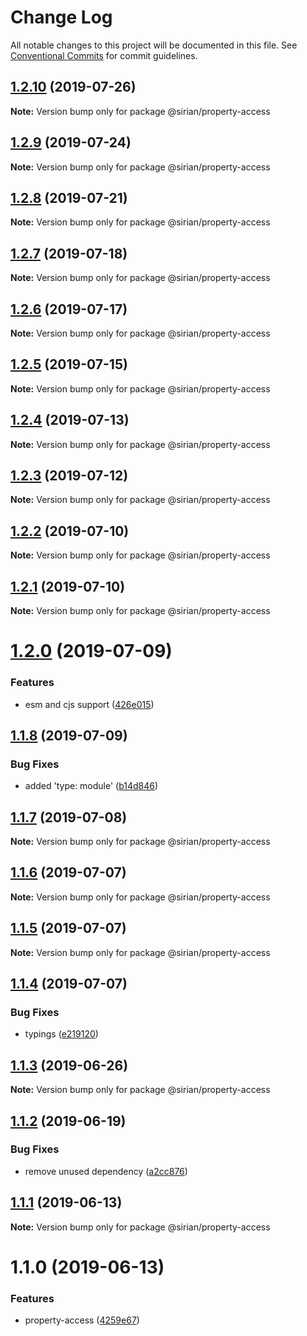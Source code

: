 # Change Log

All notable changes to this project will be documented in this file.
See [Conventional Commits](https://conventionalcommits.org) for commit guidelines.

## [1.2.10](https://github.com/sirian/js/compare/@sirian/property-access@1.2.9...@sirian/property-access@1.2.10) (2019-07-26)

**Note:** Version bump only for package @sirian/property-access





## [1.2.9](https://github.com/sirian/js/compare/@sirian/property-access@1.2.8...@sirian/property-access@1.2.9) (2019-07-24)

**Note:** Version bump only for package @sirian/property-access





## [1.2.8](https://github.com/sirian/js/compare/@sirian/property-access@1.2.7...@sirian/property-access@1.2.8) (2019-07-21)

**Note:** Version bump only for package @sirian/property-access





## [1.2.7](https://github.com/sirian/js/compare/@sirian/property-access@1.2.6...@sirian/property-access@1.2.7) (2019-07-18)

**Note:** Version bump only for package @sirian/property-access





## [1.2.6](https://github.com/sirian/js/compare/@sirian/property-access@1.2.5...@sirian/property-access@1.2.6) (2019-07-17)

**Note:** Version bump only for package @sirian/property-access





## [1.2.5](https://github.com/sirian/js/compare/@sirian/property-access@1.2.4...@sirian/property-access@1.2.5) (2019-07-15)

**Note:** Version bump only for package @sirian/property-access





## [1.2.4](https://github.com/sirian/js/compare/@sirian/property-access@1.2.3...@sirian/property-access@1.2.4) (2019-07-13)

**Note:** Version bump only for package @sirian/property-access





## [1.2.3](https://github.com/sirian/js/compare/@sirian/property-access@1.2.2...@sirian/property-access@1.2.3) (2019-07-12)

**Note:** Version bump only for package @sirian/property-access





## [1.2.2](https://github.com/sirian/js/compare/@sirian/property-access@1.2.1...@sirian/property-access@1.2.2) (2019-07-10)

**Note:** Version bump only for package @sirian/property-access





## [1.2.1](https://github.com/sirian/js/compare/@sirian/property-access@1.2.0...@sirian/property-access@1.2.1) (2019-07-10)

**Note:** Version bump only for package @sirian/property-access





# [1.2.0](https://github.com/sirian/js/compare/@sirian/property-access@1.1.8...@sirian/property-access@1.2.0) (2019-07-09)


### Features

* esm and cjs support ([426e015](https://github.com/sirian/js/commit/426e015))





## [1.1.8](https://github.com/sirian/js/compare/@sirian/property-access@1.1.7...@sirian/property-access@1.1.8) (2019-07-09)


### Bug Fixes

* added 'type: module' ([b14d846](https://github.com/sirian/js/commit/b14d846))





## [1.1.7](https://github.com/sirian/js/compare/@sirian/property-access@1.1.6...@sirian/property-access@1.1.7) (2019-07-08)

**Note:** Version bump only for package @sirian/property-access





## [1.1.6](https://github.com/sirian/js/compare/@sirian/property-access@1.1.5...@sirian/property-access@1.1.6) (2019-07-07)

**Note:** Version bump only for package @sirian/property-access





## [1.1.5](https://github.com/sirian/js/compare/@sirian/property-access@1.1.4...@sirian/property-access@1.1.5) (2019-07-07)

**Note:** Version bump only for package @sirian/property-access





## [1.1.4](https://github.com/sirian/js/compare/@sirian/property-access@1.1.3...@sirian/property-access@1.1.4) (2019-07-07)


### Bug Fixes

* typings ([e219120](https://github.com/sirian/js/commit/e219120))





## [1.1.3](https://github.com/sirian/js/compare/@sirian/property-access@1.1.2...@sirian/property-access@1.1.3) (2019-06-26)

**Note:** Version bump only for package @sirian/property-access





## [1.1.2](https://github.com/sirian/js/compare/@sirian/property-access@1.1.1...@sirian/property-access@1.1.2) (2019-06-19)


### Bug Fixes

* remove unused dependency ([a2cc876](https://github.com/sirian/js/commit/a2cc876))





## [1.1.1](https://github.com/sirian/js/compare/@sirian/property-access@1.1.0...@sirian/property-access@1.1.1) (2019-06-13)

**Note:** Version bump only for package @sirian/property-access





# 1.1.0 (2019-06-13)


### Features

* property-access ([4259e67](https://github.com/sirian/js/commit/4259e67))
